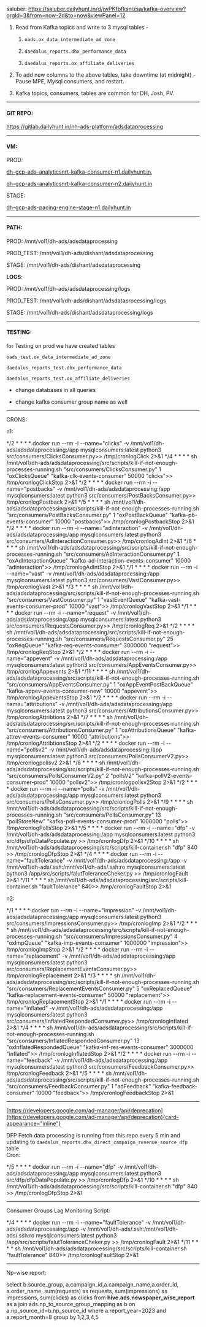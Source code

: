 saluber:
<https://saluber.dailyhunt.in/d/jwPKfbfksnizsa/kafka-overview?orgId=3&from=now-2d&to=now&viewPanel=12>

1.  Read from Kafka topics and write to 3 mysql tables -

    1.  `oads.ox_data_intermediate_ad_zone`

    2.  `daedalus_reports.dhx_performance_data`

    3.  `daedalus_reports.ox_affiliate_deliveries`

2.  To add new columns to the above tables, take downtime (at
    midnight) - Pause MPE, Mysql consumers, and restart.

3.  Kafka topics, consumers, tables are common for DH, Josh, PV.

------------------------------------------------------------------------

#### GIT REPO:

<https://gitlab.dailyhunt.in/nh-ads-platform/adsdataprocessing>

------------------------------------------------------------------------

#### VM:

PROD:

[dh-gcp-ads-analyticsnrt-kafka-consumer-n1.dailyhunt.in](http://dh-gcp-ads-analyticsnrt-kafka-consumer-n1.dailyhunt.in),

[dh-gcp-ads-analyticsnrt-kafka-consumer-n2.dailyhunt.in](http://dh-gcp-ads-analyticsnrt-kafka-consumer-n1.dailyhunt.in)

STAGE:

[dh-gcp-ads-pacing-engine-stage-n1.dailyhunt.in](http://dh-gcp-ads-pacing-engine-stage-n1.dailyhunt.in)

------------------------------------------------------------------------

#### PATH:

PROD: /mnt/vol1/dh-ads/adsdataprocessing

PROD_TEST: /mnt/vol1/dh-ads/dishant/adsdataprocessing

STAGE: /mnt/vol1/dh-ads/dishant/adsdataprocessing

**LOGS**:

PROD: /mnt/vol1/dh-ads/adsdataprocessing/logs

PROD_TEST: /mnt/vol1/dh-ads/dishant/adsdataprocessing/logs

STAGE: /mnt/vol1/dh-ads/dishant/adsdataprocessing/logs

------------------------------------------------------------------------

#### TESTING:

for Testing on prod we have created tables

`oads_test.ox_data_intermediate_ad_zone`

`daedalus_reports_test.dhx_performance_data`

`daedalus_reports_test.ox_affiliate_deliveries`

- change databases in all queries

- change kafka consumer group name as well

------------------------------------------------------------------------

CRONS:

n1:

\*/2 \* \* \* \* docker run \--rm -i \--name=\"clicks\" -v
/mnt/vol1/dh-ads/adsdataprocessing:/app mysqlconsumers:latest python3
src/consumers/ClicksConsumer.py\>\> /tmp/cronlogClick 2\>&1 \*/4 \* \*
\* \* sh
/mnt/vol1/dh-ads/adsdataprocessing/src/scripts/kill-if-not-enough-processes-running.sh
\"src/consumers/ClicksConsumer.py\" 1 \"oxClicksQueue\"
\"kafka-clk-events-consumer\" 50000 \"clicks\"\>\> /tmp/cronlogClickStop
2\>&1 \*/2 \* \* \* \* docker run \--rm -i \--name=\"postbacks\" -v
/mnt/vol1/dh-ads/adsdataprocessing:/app mysqlconsumers:latest python3
src/consumers/PostBacksConsumer.py\>\> /tmp/cronlogPostback 2\>&1 \*/5
\* \* \* \* sh
/mnt/vol1/dh-ads/adsdataprocessing/src/scripts/kill-if-not-enough-processes-running.sh
\"src/consumers/PostBacksConsumer.py\" 1 \"oxPostBackQueue\"
\"kafka-pb-events-consumer\" 10000 \"postbacks\"\>\>
/tmp/cronlogPostbackStop 2\>&1 \*/2 \* \* \* \* docker run \--rm -i
\--name=\"adinteraction\" -v /mnt/vol1/dh-ads/adsdataprocessing:/app
mysqlconsumers:latest python3 src/consumers/AdInteractionConsumer.py\>\>
/tmp/cronlogAdInt 2\>&1 \*/6 \* \* \* \* sh
/mnt/vol1/dh-ads/adsdataprocessing/src/scripts/kill-if-not-enough-processes-running.sh
\"src/consumers/AdInteractionConsumer.py\" 1 \"oxAdInteractionQueue\"
\"kafka-ad-interaction-events-consumer\" 10000 \"adinteraction\"\>\>
/tmp/cronlogAdIntStop 2\>&1 \*/1 \* \* \* \* docker run \--rm -i
\--name=\"vast\" -v /mnt/vol1/dh-ads/adsdataprocessing:/app
mysqlconsumers:latest python3 src/consumers/VastConsumer.py\>\>
/tmp/cronlogVast 2\>&1 \*/3 \* \* \* \* sh
/mnt/vol1/dh-ads/adsdataprocessing/src/scripts/kill-if-not-enough-processes-running.sh
\"src/consumers/VastConsumer.py\" 1 \"vastEventQueue\"
\"kafka-vast-events-consumer-prod\" 10000 \"vast\"\>\>
/tmp/cronlogVastStop 2\>&1 \*/1 \* \* \* \* docker run \--rm -i
\--name=\"request\" -v /mnt/vol1/dh-ads/adsdataprocessing:/app
mysqlconsumers:latest python3 src/consumers/RequestsConsumer.py\>\>
/tmp/cronlogReq 2\>&1 \*/2 \* \* \* \* sh
/mnt/vol1/dh-ads/adsdataprocessing/src/scripts/kill-if-not-enough-processes-running.sh
\"src/consumers/RequestsConsumer.py\" 25 \"oxReqQueue\"
\"kafka-req-events-consumer\" 3000000 \"request\"\>\>
/tmp/cronlogReqStop 2\>&1 \*/2 \* \* \* \* docker run \--rm -i
\--name=\"appevent\" -v /mnt/vol1/dh-ads/adsdataprocessing:/app
mysqlconsumers:latest python3 src/consumers/AppEventsConsumer.py\>\>
/tmp/cronlogAppevents 2\>&1 \*/11 \* \* \* \* sh
/mnt/vol1/dh-ads/adsdataprocessing/src/scripts/kill-if-not-enough-processes-running.sh
\"src/consumers/AppEventsConsumer.py\" 1 \"oxAppEventPostBackQueue\"
\"kafka-appev-events-consumer-new\" 10000 \"appevent\"\>\>
/tmp/cronlogAppeventsStop 2\>&1 \*/2 \* \* \* \* docker run \--rm -i
\--name=\"attributions\" -v /mnt/vol1/dh-ads/adsdataprocessing:/app
mysqlconsumers:latest python3 src/consumers/AttributionsConsumer.py\>\>
/tmp/cronlogAttribtions 2\>&1 \*/7 \* \* \* \* sh
/mnt/vol1/dh-ads/adsdataprocessing/src/scripts/kill-if-not-enough-processes-running.sh
\"src/consumers/AttributionsConsumer.py\" 1 \"oxAttributionsQueue\"
\"kafka-attrev-events-consumer\" 10000 \"attributions\"\>\>
/tmp/cronlogAttribtionsStop 2\>&1 \*/2 \* \* \* \* docker run \--rm -i
\--name=\"pollsv2\" -v /mnt/vol1/dh-ads/adsdataprocessing:/app
mysqlconsumers:latest python3 src/consumers/PollsConsumerV2.py\>\>
/tmp/cronlogpollsv2 2\>&1 \*/8 \* \* \* \* sh
/mnt/vol1/dh-ads/adsdataprocessing/src/scripts/kill-if-not-enough-processes-running.sh
\"src/consumers/PollsConsumerV2.py\" 2 \"pollsV2\"
\"kafka-pollV2-events-consumer-prod\" 10000 \"pollsv2\"\>\>
/tmp/cronlogpollsv2Stop 2\>&1 \*/2 \* \* \* \* docker run \--rm -i
\--name=\"polls\" -v /mnt/vol1/dh-ads/adsdataprocessing:/app
mysqlconsumers:latest python3 src/consumers/PollsConsumer.py\>\>
/tmp/cronlogPolls 2\>&1 \*/9 \* \* \* \* sh
/mnt/vol1/dh-ads/adsdataprocessing/src/scripts/kill-if-not-enough-processes-running.sh
\"src/consumers/PollsConsumer.py\" 13 \"pollStoreNew\"
\"kafka-poll-events-consumer-prod\" 1000000 \"polls\"\>\>
/tmp/cronlogPollsStop 2\>&1 \*/5 \* \* \* \* docker run \--rm -i
\--name=\"dfp\" -v /mnt/vol1/dh-ads/adsdataprocessing:/app
mysqlconsumers:latest python3 src/dfp/dfpDataPopulate.py \>\>
/tmp/cronlogDfp 2\>&1 \*/10 \* \* \* \* sh
/mnt/vol1/dh-ads/adsdataprocessing/src/scripts/kill-container.sh \"dfp\"
840 \>\> /tmp/cronlogDfpStop 2\>&1 \*/4 \* \* \* \* docker run \--rm -i
\--name=\"faultTolerance\" -v /mnt/vol1/dh-ads/adsdataprocessing:/app -v
/mnt/vol1/dh-ads/.ssh:/mnt/vol1/dh-ads/.ssh:ro mysqlconsumers:latest
python3 /app/src/scripts/falutToleranceCheker.py \>\> /tmp/cronlogFault
2\>&1 \*/11 \* \* \* \* sh
/mnt/vol1/dh-ads/adsdataprocessing/src/scripts/kill-container.sh
\"faultTolerance\" 840\>\> /tmp/cronlogFaultStop 2\>&1

n2:

\*/1 \* \* \* \* docker run \--rm -i \--name=\"impression\" -v
/mnt/vol1/dh-ads/adsdataprocessing:/app mysqlconsumers:latest python3
src/consumers/ImpressionsConsumer.py\>\> /tmp/cronlogImp 2\>&1 \*/2 \*
\* \* \* sh
/mnt/vol1/dh-ads/adsdataprocessing/src/scripts/kill-if-not-enough-processes-running.sh
\"src/consumers/ImpressionsConsumer.py\" 4 \"oxImpQueue\"
\"kafka-imp-events-consumer\" 1000000 \"impression\"\>\>
/tmp/cronlogImpStop 2\>&1 \*/2 \* \* \* \* docker run \--rm -i
\--name=\"replacement\" -v /mnt/vol1/dh-ads/adsdataprocessing:/app
mysqlconsumers:latest python3
src/consumers/ReplacementEventsConsumer.py\>\> /tmp/cronlogReplacement
2\>&1 \*/3 \* \* \* \* sh
/mnt/vol1/dh-ads/adsdataprocessing/src/scripts/kill-if-not-enough-processes-running.sh
\"src/consumers/ReplacementEventsConsumer.py\" 5 \"oxReplacedQueue\"
\"kafka-replacement-events-consumer\" 50000 \"replacement\"\>\>
/tmp/cronlogReplacementStop 2\>&1 \*/1 \* \* \* \* docker run \--rm -i
\--name=\"inflated\" -v /mnt/vol1/dh-ads/adsdataprocessing:/app
mysqlconsumers:latest python3
src/consumers/InflatedRespondedConsumer.py\>\> /tmp/cronlogInflated
2\>&1 \*/4 \* \* \* \* sh
/mnt/vol1/dh-ads/adsdataprocessing/src/scripts/kill-if-not-enough-processes-running.sh
\"src/consumers/InflatedRespondedConsumer.py\" 13
\"oxInflatedRespondedQueue\" \"kafka-inf-res-events-consumer\" 3000000
\"inflated\"\>\> /tmp/cronlogInflatedStop 2\>&1 \*/2 \* \* \* \* docker
run \--rm -i \--name=\"feedback\" -v
/mnt/vol1/dh-ads/adsdataprocessing:/app mysqlconsumers:latest python3
src/consumers/FeedbackConsumer.py\>\> /tmp/cronlogFeedback 2\>&1 \*/5 \*
\* \* \* sh
/mnt/vol1/dh-ads/adsdataprocessing/src/scripts/kill-if-not-enough-processes-running.sh
\"src/consumers/FeedbackConsumer.py\" 1 \"adFeedback\"
\"kafka-feedback-consumer\" 10000 \"feedback\"\>\>
/tmp/cronlogFeedbackStop 2\>&1

------------------------------------------------------------------------

[https://developers.google.com/ad-manager/api/deprecation](https://developers.google.com/ad-manager/api/deprecation){card-appearance="inline"}

DFP Fetch data processing is running from this repo every 5 min and
updating to `daedalus_reports.dhx_direct_campaign_revenue_source_dfp`
table\
Cron:

\*/5 \* \* \* \* docker run \--rm -i \--name=\"dfp\" -v
/mnt/vol1/dh-ads/adsdataprocessing:/app mysqlconsumers:latest python3
src/dfp/dfpDataPopulate.py \>\> /tmp/cronlogDfp 2\>&1 \*/10 \* \* \* \*
sh /mnt/vol1/dh-ads/adsdataprocessing/src/scripts/kill-container.sh
\"dfp\" 840 \>\> /tmp/cronlogDfpStop 2\>&1

------------------------------------------------------------------------

Consumer Groups Lag Monitoring Script:

\*/4 \* \* \* \* docker run \--rm -i \--name=\"faultTolerance\" -v
/mnt/vol1/dh-ads/adsdataprocessing:/app -v
/mnt/vol1/dh-ads/.ssh:/mnt/vol1/dh-ads/.ssh:ro mysqlconsumers:latest
python3 /app/src/scripts/falutToleranceCheker.py \>\> /tmp/cronlogFault
2\>&1 \*/11 \* \* \* \* sh
/mnt/vol1/dh-ads/adsdataprocessing/src/scripts/kill-container.sh
\"faultTolerance\" 840\>\> /tmp/cronlogFaultStop 2\>&1

------------------------------------------------------------------------

Np-wise report:

select b.source_group, a.campaign_id,a.campaign_name,a.order_id,
a.order_name, sum(requests) as requests, sum(impressions) as
impressions, sum(clicks) as clicks from
**hive.ads.newspaper_wise_report** as a join
ads.np_to_source_group_mapping as b on a.np_source_id=b.np_source_id
where a.report_year=2023 and a.report_month=8 group by 1,2,3,4,5
